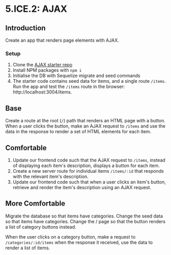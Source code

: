 # 5.ICE.2: AJAX

## Introduction

Create an app that renders page elements with AJAX.

### Setup

1. Clone the [AJAX starter repo](https://github.com/rocketacademy/ajax-swe1)
2. Install NPM packages with `npm i`
3. Initialise the DB with Sequelize migrate and seed commands
4. The starter code contains seed data for items, and a single route `/items`. Run the app and test the `/items` route in the browser: http://localhost:3004/items.

## Base

Create a route at the root \(`/`\) path that renders an HTML page with a button. When a user clicks the button, make an AJAX request to `/items` and use the data in the response to render a set of HTML elements for each item.

## Comfortable

1. Update our frontend code such that the AJAX request to `/items`, instead of displaying each item's description, displays a button for each item.
2. Create a new server route for individual items `/items/:id` that responds with the relevant item's description.
3. Update our frontend code such that when a user clicks an item's button, retrieve and render the item's description using an AJAX request.

## More Comfortable

Migrate the database so that items have categories. Change the seed data so that items have categories. Change the / page so that the button renders a list of category buttons instead.

When the user clicks on a category button, make a request to `/categories/:id/items` when the response it received, use the data to render a list of items.







